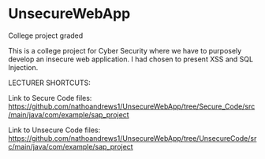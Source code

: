 # UnsecureWebApp
College project graded

This is a college project for Cyber Security where we have to purposely develop an insecure web application. I had chosen to present XSS and SQL Injection.

LECTURER SHORTCUTS:

Link to Secure Code files:
https://github.com/nathoandrews1/UnsecureWebApp/tree/Secure_Code/src/main/java/com/example/sap_project

Link to Unsecure Code files:
https://github.com/nathoandrews1/UnsecureWebApp/tree/UnsecureCode/src/main/java/com/example/sap_project

